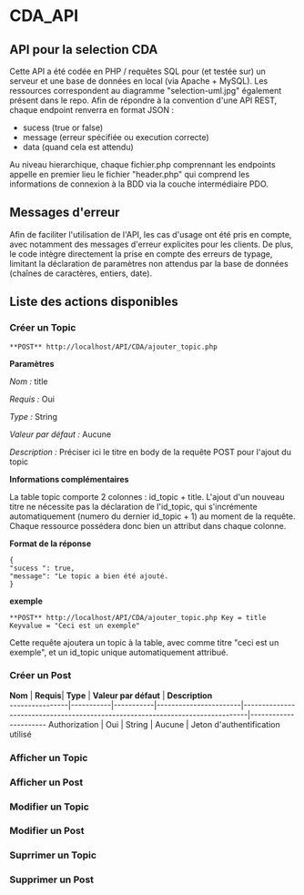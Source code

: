 # CDA_API

## API pour la selection CDA

Cette API a été codée en PHP / requêtes SQL pour (et testée sur) un serveur et une base de données en local (via Apache + MySQL). Les ressources correspondent au diagramme "selection-uml.jpg" également présent dans le repo. Afin de répondre à la convention d'une API REST, chaque endpoint renverra en format JSON :
- sucess (true or false)
- message (erreur spécifiée ou execution correcte)
- data (quand cela est attendu)

Au niveau hierarchique, chaque fichier.php comprennant les endpoints appelle en premier lieu le fichier "header.php" qui comprend les informations de connexion à la BDD via la couche intermédiaire PDO.

## Messages d'erreur

Afin de faciliter l'utilisation de l'API, les cas d'usage ont été pris en compte, avec notamment des messages d'erreur explicites pour les clients. De plus, le code intègre directement la prise en compte des erreurs de typage, limitant la déclaration de paramètres non attendus par la base de données (chaînes de caractères, entiers, date).

## Liste des actions disponibles 

### Créer un Topic

    **POST** http://localhost/API/CDA/ajouter_topic.php

**Paramètres**

*Nom :*			title

*Requis :*   		Oui

*Type :*			String

*Valeur par défaut :*	Aucune

*Description :*		Préciser ici le titre en body de la requête POST pour l'ajout du topic


**Informations complémentaires**

La table topic comporte 2 colonnes : id_topic + title. L'ajout d'un nouveau titre ne nécessite pas la déclaration de l'id_topic, qui s'incrémente automatiquement (numero du dernier id_topic + 1) au moment de la requête. Chaque ressource possédera donc bien un attribut dans chaque colonne.

**Format de la réponse**

	{
	"sucess ": true, 
	"message": "Le topic a bien été ajouté.
	}

**exemple**

    **POST** http://localhost/API/CDA/ajouter_topic.php Key = title Keyvalue = "Ceci est un exemple"

Cette requête ajoutera un topic à la table, avec comme titre "ceci est un exemple", et un id_topic unique automatiquement attribué.

### Créer un Post

**Nom**			| **Requis**| **Type** 	| **Valeur par défaut**	| **Description**																
----------------|-----------|-----------|-----------------------|-------------------------------------------------------------------------------|----------------------
Authorization	| Oui 		| String	| Aucune 				| Jeton d'authentification utilisé 												

### Afficher un Topic


### Afficher un Post


### Modifier un Topic


### Modifier un Post


### Suprrimer un Topic


### Supprimer un Post
